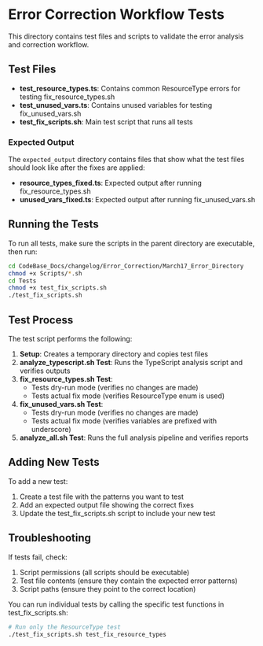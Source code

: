 # Error Correction Workflow Tests

This directory contains test files and scripts to validate the error analysis and correction workflow.

## Test Files

- **test_resource_types.ts**: Contains common ResourceType errors for testing fix_resource_types.sh
- **test_unused_vars.ts**: Contains unused variables for testing fix_unused_vars.sh
- **test_fix_scripts.sh**: Main test script that runs all tests

### Expected Output

The `expected_output` directory contains files that show what the test files should look like after the fixes are applied:

- **resource_types_fixed.ts**: Expected output after running fix_resource_types.sh
- **unused_vars_fixed.ts**: Expected output after running fix_unused_vars.sh

## Running the Tests

To run all tests, make sure the scripts in the parent directory are executable, then run:

```bash
cd CodeBase_Docs/changelog/Error_Correction/March17_Error_Directory
chmod +x Scripts/*.sh
cd Tests
chmod +x test_fix_scripts.sh
./test_fix_scripts.sh
```

## Test Process

The test script performs the following:

1. **Setup**: Creates a temporary directory and copies test files
2. **analyze_typescript.sh Test**: Runs the TypeScript analysis script and verifies outputs
3. **fix_resource_types.sh Test**:
   - Tests dry-run mode (verifies no changes are made)
   - Tests actual fix mode (verifies ResourceType enum is used)
4. **fix_unused_vars.sh Test**:
   - Tests dry-run mode (verifies no changes are made)
   - Tests actual fix mode (verifies variables are prefixed with underscore)
5. **analyze_all.sh Test**: Runs the full analysis pipeline and verifies reports

## Adding New Tests

To add a new test:

1. Create a test file with the patterns you want to test
2. Add an expected output file showing the correct fixes
3. Update the test_fix_scripts.sh script to include your new test

## Troubleshooting

If tests fail, check:

1. Script permissions (all scripts should be executable)
2. Test file contents (ensure they contain the expected error patterns)
3. Script paths (ensure they point to the correct location)

You can run individual tests by calling the specific test functions in test_fix_scripts.sh:

```bash
# Run only the ResourceType test
./test_fix_scripts.sh test_fix_resource_types
```
